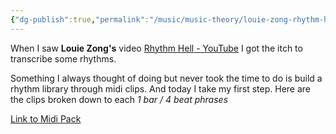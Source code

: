 ```yaml
---
{"dg-publish":true,"permalink":"/music/music-theory/louie-zong-rhythm-hell/","noteIcon":""}
---
```


When I saw **Louie Zong's** video [Rhythm Hell - YouTube](https://www.youtube.com/watch?v=a-EI30uucng&list=TLPQMDYwNDIwMjPEfxCLA9I0Ow&index=3) I got the itch to transcribe some rhythms. 

Something I always thought of doing but never took the time to do is build a rhythm library through midi clips. And today I take my first step. Here are the clips broken down to each *1 bar / 4 beat phrases*

[Link to Midi Pack](https://cloutdrive.williamusic.com/s/WFP6wR3RGyP3S8c)